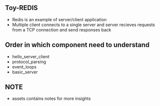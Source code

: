 ## Toy-REDIS
- Redis is an example of server/client application
- Multiple client connects to a single server and server recieves 
  requests from a TCP connection and send responses back

## Order in which component need to understand
- hello_server_client
- protocol_parsing
- event_loops 
- basic_server 

## NOTE
- assets contains notes for more insights